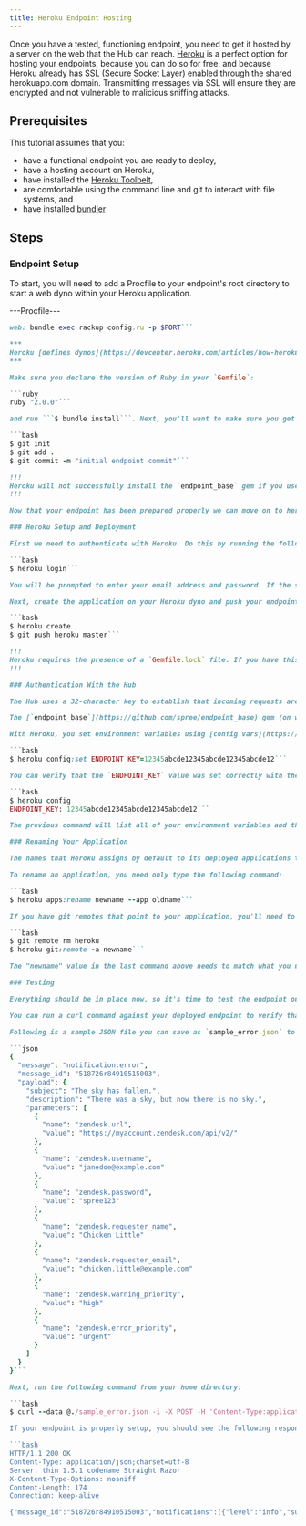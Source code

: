 ```yaml
---
title: Heroku Endpoint Hosting
---
```


Once you have a tested, functioning endpoint, you need to get it hosted by a server on the web that the Hub can reach. [Heroku](https://www.heroku.com/) is a perfect option for hosting your endpoints, because you can do so for free, and because Heroku already has SSL (Secure Socket Layer) enabled through the shared herokuapp.com domain. Transmitting messages via SSL will ensure they are encrypted and not vulnerable to malicious sniffing attacks.

## Prerequisites

This tutorial assumes that you:

* have a functional endpoint you are ready to deploy,
* have a hosting account on Heroku,
* have installed the [Heroku Toolbelt](https://toolbelt.heroku.com/),
* are comfortable using the command line and git to interact with file systems, and
* have installed [bundler](http://bundler.io/)

## Steps

### Endpoint Setup

To start, you will need to add a Procfile to your endpoint's root directory to start a web dyno within your Heroku application.

---Procfile---
```ruby
web: bundle exec rackup config.ru -p $PORT```

***
Heroku [defines dynos](https://devcenter.heroku.com/articles/how-heroku-works#running-applications-on-dynos) as "isolated, virtualized Unix containers, that provide the environment required to run an application."
***

Make sure you declare the version of Ruby in your `Gemfile`:

```ruby
ruby "2.0.0"```

and run ```$ bundle install```. Next, you'll want to make sure you get your new endpoint stored in git:

```bash
$ git init
$ git add .
$ git commit -m "initial endpoint commit"```

!!!
Heroku will not successfully install the `endpoint_base` gem if you use the `git@github.com:spree/endpoint_base.git` path - it will give you a "Host key verification failed" error. Instead, change the `git` path to `https://github.com/spree/endpoint_base.git`.
!!!

Now that your endpoint has been prepared properly we can move on to heroku setup and deployment.

### Heroku Setup and Deployment

First we need to authenticate with Heroku. Do this by running the following command:

```bash
$ heroku login```

You will be prompted to enter your email address and password. If the system doesn't detect an SSH public key, it will ask if you want to create one. Answering `Y` (yes) generates and uploads the key to the server. This key is required to push your endpoint code to the server.

Next, create the application on your Heroku dyno and push your endpoint code to it by running the follwing two commands:

```bash
$ heroku create
$ git push heroku master```

!!!
Heroku requires the presence of a `Gemfile.lock` file. If you have this file listed in your endpoint's `.gitignore` file, you'll need to delete that line and commit the change (and the .lock file) before you push.
!!!

### Authentication With the Hub

The Hub uses a 32-character key to establish that incoming requests are legitimately coming from your endpoint. This key must be made entirely of numbers and lower-case letters. You set this key as an environment variable - `ENDPOINT_KEY` - on your Heroku server, then use the same key in the "Token" field when you register your endpoint with the Hub.

The [`endpoint_base`](https://github.com/spree/endpoint_base) gem (on which your endpoint should be based) will verify when a request is received that the two keys match. If they don't, a 401 (unauthorized) error is returned. This prevents spoofing requests that the Hub may receive from malicious sources.

With Heroku, you set environment variables using [config vars](https://devcenter.heroku.com/articles/config-vars).

```bash
$ heroku config:set ENDPOINT_KEY=12345abcde12345abcde12345abcde12```

You can verify that the `ENDPOINT_KEY` value was set correctly with the following command:

```bash
$ heroku config
ENDPOINT_KEY: 12345abcde12345abcde12345abcde12```

The previous command will list all of your environment variables and their values. Luckily, Heroku config vars are persistent across restarts and deploys, so you should not need to reset them once they are set.

### Renaming Your Application

The names that Heroku assigns by default to its deployed applications tend to be more poetic than you might prefer. If you are deploying a forked copy of the [Mandrill endpoint](https://github.com/spree/mandrill_endpoint), for example, you might prefer to have the application named "jane-doe-mandrill" rather than "bursting-sunset-3030".

To rename an application, you need only type the following command:

```bash
$ heroku apps:rename newname --app oldname```

If you have git remotes that point to your application, you'll need to update them as well.

```bash
$ git remote rm heroku
$ heroku git:remote -a newname```

The "newname" value in the last command above needs to match what you used in the `rename` command above. It must start with a letter and can only contain lowercase letters, numbers, and dashes.

### Testing

Everything should be in place now, so it's time to test the endpoint out.

You can run a curl command against your deployed endpoint to verify that it is working correctly. For example, I deployed the [Zendesk endpoint](https://github.com/spree/zendesk_endpoint), which creates help desk tickets in your Zendesk account when it receives a `notification:error` or `notification:warning` message. I renamed my Heroku app to "zendesk-endpoint-copy".

Following is a sample JSON file you can save as `sample_error.json` to your home directory.

```json
{
  "message": "notification:error",
  "message_id": "518726r84910515003",
  "payload": {
    "subject": "The sky has fallen.",
    "description": "There was a sky, but now there is no sky.",
    "parameters": [
      {
        "name": "zendesk.url",
        "value": "https://myaccount.zendesk.com/api/v2/"
      },
      {
        "name": "zendesk.username",
        "value": "janedoe@example.com"
      },
      {
        "name": "zendesk.password",
        "value": "spree123"
      },
      {
        "name": "zendesk.requester_name",
        "value": "Chicken Little"
      },
      {
        "name": "zendesk.requester_email",
        "value": "chicken.little@example.com"
      },
      {
        "name": "zendesk.warning_priority",
        "value": "high"
      },
      {
        "name": "zendesk.error_priority",
        "value": "urgent"
      }
    ]
  }
}```

Next, run the following command from your home directory:

```bash
$ curl --data @./sample_error.json -i -X POST -H 'Content-Type:application/json' -H 'X_AUGURY_TOKEN:12345abcde12345abcde12345abcde12' https://zendesk-endpoint-copy.herokuapp.com/import```

If your endpoint is properly setup, you should see the following response:

```bash
HTTP/1.1 200 OK
Content-Type: application/json;charset=utf-8
Server: thin 1.5.1 codename Straight Razor
X-Content-Type-Options: nosniff
Content-Length: 174
Connection: keep-alive

{"message_id":"518726r84910515003","notifications":[{"level":"info","subject":"Help ticket created","description":"New Zendesk ticket number 62 created, priority: urgent."}]}```
